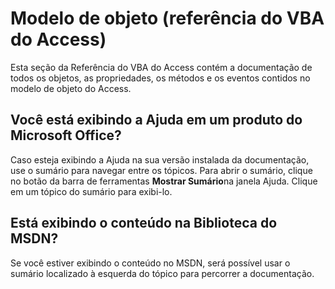 
# Modelo de objeto (referência do VBA do Access)

Esta seção da Referência do VBA do Access contém a documentação de todos os objetos, as propriedades, os métodos e os eventos contidos no modelo de objeto do Access.


## Você está exibindo a Ajuda em um produto do Microsoft Office?

Caso esteja exibindo a Ajuda na sua versão instalada da documentação, use o sumário para navegar entre os tópicos. Para abrir o sumário, clique no botão da barra de ferramentas  **Mostrar Sumário**na janela Ajuda. Clique em um tópico do sumário para exibi-lo.


## Está exibindo o conteúdo na Biblioteca do MSDN?

Se você estiver exibindo o conteúdo no MSDN, será possível usar o sumário localizado à esquerda do tópico para percorrer a documentação.

